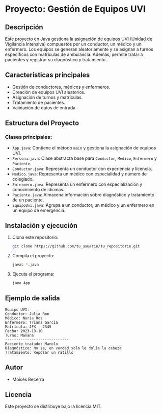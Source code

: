 # Proyecto: Gestión de Equipos UVI

## Descripción
Este proyecto en Java gestiona la asignación de equipos UVI (Unidad de Vigilancia Intensiva) compuestos por un conductor, un médico y un enfermero. Los equipos se generan aleatoriamente y se asignan a turnos específicos con matrículas de ambulancia. Además, permite tratar a pacientes y registrar su diagnóstico y tratamiento.

## Características principales
- Gestión de conductores, médicos y enfermeros.
- Creación de equipos UVI aleatorios.
- Asignación de turnos y matrículas.
- Tratamiento de pacientes.
- Validación de datos de entrada.

## Estructura del Proyecto

### Clases principales:
- `App.java`: Contiene el método `main` y gestiona la asignación de equipos UVI.
- `Persona.java`: Clase abstracta base para `Conductor`, `Medico`, `Enfermero` y `Paciente`.
- `Conductor.java`: Representa un conductor con experiencia y licencia.
- `Medico.java`: Representa un médico con especialidad y número de colegiado.
- `Enfermero.java`: Representa un enfermero con especialización y conocimiento de idiomas.
- `Paciente.java`: Almacena información sobre diagnóstico y tratamiento de un paciente.
- `EquipoUvi.java`: Agrupa a un conductor, un médico y un enfermero en un equipo de emergencia.

## Instalación y ejecución
1. Clona este repositorio:
   ```bash
   git clone https://github.com/tu_usuario/tu_repositorio.git
   ```
2. Compila el proyecto:
   ```bash
   javac *.java
   ```
3. Ejecuta el programa:
   ```bash
   java App
   ```

## Ejemplo de salida
```text
Equipo UVI:
Conductor: Julia Ron
Médico: Nuria Ros
Enfermero: Triana Garcia
Matrícula: JFX - 2345
Fecha: 2023-10-10
Turno: Mañana
-----------------------------
Paciente tratado: Manolo
Diagnóstico: No se, en verdad solo le dolía la cabeza
Tratamiento: Reposar un ratillo
```

## Autor
- Moisés Becerra

## Licencia
Este proyecto se distribuye bajo la licencia MIT.

